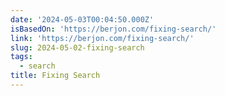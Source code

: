```yaml
---
date: '2024-05-03T00:04:50.000Z'
isBasedOn: 'https://berjon.com/fixing-search/'
link: 'https://berjon.com/fixing-search/'
slug: 2024-05-02-fixing-search
tags:
  - search
title: Fixing Search
---
```


